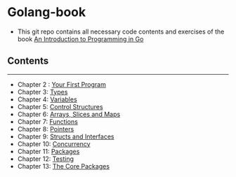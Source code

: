 # Golang-book

- This git repo contains all necessary code contents and exercises of the book [An Introduction to Programming in Go](https://www.golang-book.com/books/intro)

## Contents

---- 
- Chapter 2 : [Your First Program](https://github.com/pkbhowmick/golang-book/tree/master/chapter2)
- Chapter 3: [Types](https://github.com/pkbhowmick/golang-book/tree/master/chapter3)
- Chapter 4: [Variables](https://github.com/pkbhowmick/golang-book/tree/master/chapter4)
- Chapter 5: [Control Structures](https://github.com/pkbhowmick/golang-book/tree/master/chapter5)
- Chapter 6: [Arrays, Slices and Maps](https://github.com/pkbhowmick/golang-book/tree/master/chapter6)
- Chapter 7: [Functions](https://github.com/pkbhowmick/golang-book/tree/master/chapter7)
- Chapter 8: [Pointers](https://github.com/pkbhowmick/golang-book/tree/master/chapter8)
- Chapter 9: [Structs and Interfaces](https://github.com/pkbhowmick/golang-book/tree/master/chapter9)
- Chapter 10: [Concurrency](https://github.com/pkbhowmick/golang-book/tree/master/chapter10)
- Chapter 11: [Packages](https://github.com/pkbhowmick/golang-book/tree/master/chapter11)
- Chapter 12: [Testing](https://github.com/pkbhowmick/golang-book/tree/master/chapter11)
- Chapter 13: [The Core Packages](https://github.com/pkbhowmick/golang-book/tree/master/chapter13)
